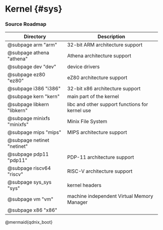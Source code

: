 # Kernel {#sys}

### Source Roadmap

| Directory                  | Description                                     |
|----------------------------|-------------------------------------------------|
| @subpage arm "arm"         | 32-bit ARM architecture support                 |
| @subpage athena "athena"   | Athena architecture support                     |
| @subpage dev "dev"         | device drivers                                  |
| @subpage ez80 "ez80"       | eZ80 architecture support                       |
| @subpage i386 "i386"       | 32-bit x86 architecture support                 |
| @subpage kern "kern"       | main part of the kernel                         |
| @subpage libkern "libkern" | libc and other support functions for kernel use |
| @subpage minixfs "minixfs" | Minix File System                               |
| @subpage mips "mips"       | MIPS architecture support                       |
| @subpage netinet "netinet" |                                                 |
| @subpage pdp11 "pdp11"     | PDP-11 architecture support                     |
| @subpage riscv64 "riscv"   | RISC-V architecture support                     |
| @subpage sys_sys "sys"     | kernel headers                                  |
| @subpage vm "vm"           | machine independent Virtual Memory Manager      |
| @subpage x86 "x86"         |                                                 |

@mermaid{qdnix_boot}
